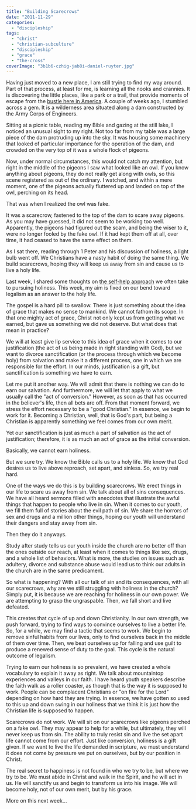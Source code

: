 ```yaml
---
title: "Building Scarecrows"
date: "2011-11-29"
categories: 
  - "discipleship"
tags: 
  - "christ"
  - "christian-subculture"
  - "discipleship"
  - "grace"
  - "the-cross"
coverImage: "3b1b6-czhig-jab8i-daniel-ruyter.jpg"
---
```


Having just moved to a new place, I am still trying to find my way around. Part of that process, at least for me, is learning all the nooks and crannies. It is discovering the little places, like a park or a trail, that provide moments of escape from the [bustle here in America](http://blog.keelancook.com/2011/08/the-american-bustle.html "The American bustle"). A couple of weeks ago, I stumbled across a gem. It is a wilderness area situated along a dam constructed by the Army Corps of Engineers.

Sitting at a picnic table, reading my Bible and gazing at the still lake, I noticed an unusual sight to my right. Not too far from my table was a large piece of the dam protruding up into the sky. It was housing some machinery that looked of particular importance for the operation of the dam, and crowded on the very top of it was a whole flock of pigeons.

Now, under normal circumstances, this would not catch my attention, but right in the middle of the pigeons I saw what looked like an owl. If you know anything about pigeons, they do not really get along with owls, so this scene registered as out of the ordinary. I watched, and within a mere moment, one of the pigeons actually fluttered up and landed on top of the owl, perching on its head.

That was when I realized the owl was fake.

It was a scarecrow, fastened to the top of the dam to scare away pigeons. As you may have guessed, it did not seem to be working too well. Apparently, the pigeons had figured out the scam, and being the wiser to it, were no longer fooled by the fake owl. If it had kept them off at all, over time, it had ceased to have the same effect on them.

As I sat there, reading through 1 Peter and his discussion of holiness, a light bulb went off. We Christians have a nasty habit of doing the same thing. We build scarecrows, hoping they will keep us away from sin and cause us to live a holy life.

Last week, I shared some thoughts on [the self-help approach](http://blog.keelancook.com/2011/11/the-secret-of-happiness.html "The secret of happiness") we often take to pursuing holiness. This week, my aim is fixed on our bend toward legalism as an answer to the holy life.

The gospel is a hard pill to swallow. There is just something about the idea of grace that makes no sense to mankind. We cannot fathom its scope. In that one mighty act of grace, Christ not only kept us from getting what we earned, but gave us something we did not deserve. But what does that mean in practice?

We will at least give lip service to this idea of grace when it comes to our justification (the act of us being made in right standing with God), but we want to divorce sanctification (or the process through which we become holy) from salvation and make it a different process, one in which we are responsible for the effort. In our minds, justification is a gift, but sanctification is something we have to earn.

Let me put it another way. We will admit that there is nothing we can do to earn our salvation. And furthermore, we will let that apply to what we usually call the "act of conversion." However, as soon as that has occurred in the believer's life, then all bets are off. From that moment forward, we stress the effort necessary to be a "good Christian." In essence, we begin to work for it. Becoming a Christian, well, that is God's part, but being a Christian is apparently something we feel comes from our own merit.

Yet our sanctification is just as much a part of salvation as the act of justification; therefore, it is as much an act of grace as the initial conversion.

Basically, we cannot earn holiness.

But we sure try. We know the Bible calls us to a holy life. We know that God desires us to live above reproach, set apart, and sinless. So, we try real hard.

One of the ways we do this is by building scarecrows. We erect things in our life to scare us away from sin. We talk about all of sins consequences. We have all heard sermons filled with anecdotes that illustrate the awful things that happen to people who live in sin. When it comes to our youth, we fill them full of stories about the evil path of sin. We share the horrors of sex and drugs and a million other things, hoping our youth will understand their dangers and stay away from sin.

Then they do it anyways.

Study after study tells us our youth inside the church are no better off than the ones outside our reach, at least when it comes to things like sex, drugs, and a whole list of behaviors. What is more, the studies on issues such as adultery, divorce and substance abuse would lead us to think our adults in the church are in the same predicament.

So what is happening? With all our talk of sin and its consequences, with all our scarecrows, why are we still struggling with holiness in the church? Simply put, it is because we are reaching for holiness in our own power. We are attempting to grasp the ungraspable. Then, we fall short and live defeated.

This creates that cycle of up and down Christianity. In our own strength, we push forward, trying to find ways to convince ourselves to live a better life. So, for a while, we may find a tactic that seems to work. We begin to remove sinful habits from our lives, only to find ourselves back in the middle of them over time. Then, we beat ourselves up for falling and use guilt to produce a renewed sense of duty to the goal. This cycle is the natural outcome of legalism.

Trying to earn our holiness is so prevalent, we have created a whole vocabulary to explain it away as right. We talk about mountaintop experiences and valleys in our faith. I have heard youth speakers describe the faith walk as a roller coaster, as though that is the way it is supposed to work. People can be complacent Christians or "on fire for the Lord" depending on how hard they are trying. In essence, we have gotten so used to this up and down swing in our holiness that we think it is just how the Christian life is supposed to happen.

Scarecrows do not work. We will sit on our scarecrows like pigeons perched on a fake owl. They may appear to help for a while, but ultimately, they will never keep us from sin. The ability to truly resist sin and live the set apart life cannot come from our effort. Just like conversion, holiness is a gift given. If we want to live the life demanded in scripture, we must understand it does not come by pressure we put on ourselves, but by our position in Christ.

The real secret to happiness is not found in who we try to be, but where we try to be. We must abide in Christ and walk in the Spirit, and he will act in us. He will sanctify us and begin to transform us into his image. We will become holy, not of our own merit, but by his grace.

More on this next week...
